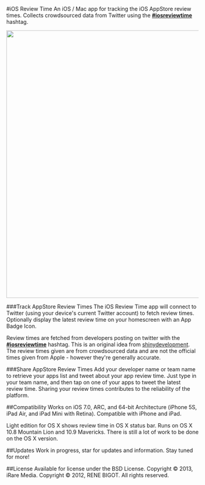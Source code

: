 #iOS Review Time
An iOS / Mac app for tracking the iOS AppStore review times. Collects crowdsourced data from Twitter using the [**#iosreviewtime**](https://twitter.com/search?q=%23iosreviewtime) hashtag.

<img width=700 src="https://github.com/iRareMedia/iOsReviewTime/blob/master/Screenshots/Screenshots.png?raw=true"/>

###Track AppStore Review Times
The iOS Review Time app will connect to Twitter (using your device's current Twitter account) to fetch review times. Optionally display the latest review time on your homescreen with an App Badge Icon.

Review times are fetched from developers posting on twitter with the [**#iosreviewtime**](https://twitter.com/search?q=%23iosreviewtime) hashtag. This is an original idea from [shinydevelopment](http://reviewtimes.shinydevelopment.com/). The review times given are from crowdsourced data and are not the official times given from Apple - however they're generally accurate.

###Share AppStore Review Times
Add your developer name or team name to retrieve your apps list and tweet about your app review time. Just type in your team name, and then tap on one of your apps to tweet the latest review time. Sharing your review times contributes to the reliability of the platform.

##Compatibility
Works on iOS 7.0, ARC, and 64-bit Architecture (iPhone 5S, iPad Air, and iPad Mini with Retina). Compatible with iPhone and iPad. 

Light edition for OS X shows review time in OS X status bar. Runs on OS X 10.8 Mountain Lion and 10.9 Mavericks. There is still a lot of work to be done on the OS X version.

##Updates
Work in progress, star for updates and information. Stay tuned for more!

##License
Available for license under the BSD License. Copyright © 2013, iRare Media. Copyright © 2012, RENE BIGOT. All rights reserved.